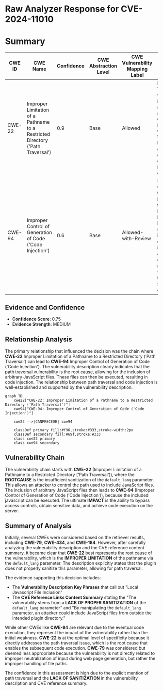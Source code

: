 # Raw Analyzer Response for CVE-2024-11010

# Summary
| CWE ID | CWE Name | Confidence | CWE Abstraction Level | CWE Vulnerability Mapping Label | CWE-Vulnerability Mapping Notes |
|---|---|---|---|---|---|
| CWE-22 | Improper Limitation of a Pathname to a Restricted Directory ('Path Traversal') | 0.9 | Base | Allowed | Primary CWE: The vulnerability involves using an unsanitized `default_lang` parameter to construct a file path, leading to the ability to access files outside the intended directory. |
| CWE-94 | Improper Control of Generation of Code ('Code Injection') | 0.6 | Base | Allowed-with-Review | Secondary CWE: While the primary issue is path traversal leading to local file inclusion, the ultimate impact described includes arbitrary code execution, making CWE-94 a relevant, though secondary, consideration. |

## Evidence and Confidence

*   **Confidence Score:** 0.75
*   **Evidence Strength:** MEDIUM

## Relationship Analysis
The primary relationship that influenced the decision was the chain where **CWE-22** Improper Limitation of a Pathname to a Restricted Directory ('Path Traversal') can lead to **CWE-94** Improper Control of Generation of Code ('Code Injection'). The vulnerability description clearly indicates that the path traversal vulnerability is the root cause, allowing for the inclusion of arbitrary JavaScript files. These files can then be executed, resulting in code injection. The relationship between path traversal and code injection is well-established and supported by the vulnerability description.

```mermaid
graph TD
    cwe22["CWE-22: Improper Limitation of a Pathname to a Restricted Directory ('Path Traversal')"]
    cwe94["CWE-94: Improper Control of Generation of Code ('Code Injection')"]

    cwe22 -->|CANPRECEDE| cwe94

    classDef primary fill:#f96,stroke:#333,stroke-width:2px
    classDef secondary fill:#69f,stroke:#333
    class cwe22 primary
    class cwe94 secondary
```

## Vulnerability Chain
The vulnerability chain starts with **CWE-22** (Improper Limitation of a Pathname to a Restricted Directory ('Path Traversal')), where the **ROOTCAUSE** is the insufficient sanitization of the `default_lang` parameter. This allows an attacker to control the path used to include JavaScript files. The inclusion of arbitrary JavaScript files then leads to **CWE-94** (Improper Control of Generation of Code ('Code Injection')), because the included javascript can be executed. The ultimate **IMPACT** is the ability to bypass access controls, obtain sensitive data, and achieve code execution on the server.

## Summary of Analysis
Initially, several CWEs were considered based on the retriever results, including **CWE-79**, **CWE-434**, and **CWE-184**. However, after carefully analyzing the vulnerability description and the CVE reference content summary, it became clear that **CWE-22** best represents the root cause of the vulnerability, which is the **IMPROPER LIMITATION** of the pathname via the `default_lang` parameter. The description explicitly states that the plugin does not properly sanitize this parameter, allowing for path traversal.

The evidence supporting this decision includes:
- The **Vulnerability Description Key Phrases** that call out "Local Javascript File Inclusion"
- The **CVE Reference Links Content Summary** stating the "The vulnerability stems from a **LACK OF PROPER SANITIZATION** of the `default_lang` parameter" and "By manipulating the `default_lang` parameter, an attacker could include JavaScript files from outside the intended plugin directory."

While other CWEs like **CWE-94** are relevant due to the eventual code execution, they represent the impact of the vulnerability rather than the initial weakness. **CWE-22** is at the optimal level of specificity because it directly addresses the path traversal issue, which is the root cause that enables the subsequent code execution. **CWE-79** was considered but deemed less appropriate because the vulnerability is not directly related to improper neutralization of input during web page generation, but rather the improper handling of file paths.

The confidence in this assessment is high due to the explicit mention of path traversal and the **LACK OF SANITIZATION** in the vulnerability description and CVE reference summary.
